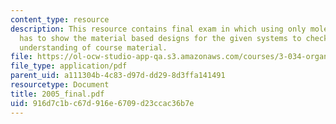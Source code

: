 ```yaml
---
content_type: resource
description: This resource contains final exam in which using only molecules students
  has to show the material based designs for the given systems to check the students
  understanding of course material.
file: https://ol-ocw-studio-app-qa.s3.amazonaws.com/courses/3-034-organic-biomaterials-chemistry-fall-2005/916d7c1bc67d916e6709d23ccac36b7e_2005_final.pdf
file_type: application/pdf
parent_uid: a111304b-4c83-d97d-dd29-8d3ffa141491
resourcetype: Document
title: 2005_final.pdf
uid: 916d7c1b-c67d-916e-6709-d23ccac36b7e
---
```

